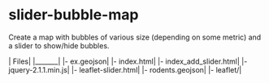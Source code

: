 # slider-bubble-map

Create a map with bubbles of various size (depending on some metric) and a slider to show/hide bubbles.

| Files|
|_______|
|- ex.geojson|
|- index.html|
|- index_add_slider.html|
|- jquery-2.1.1.min.js|
|- leaflet-slider.html|
|- rodents.geojson|
|- leaflet/|

